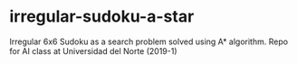 # irregular-sudoku-a-star
Irregular 6x6 Sudoku as a search problem solved using A* algorithm. Repo for AI class at Universidad del Norte (2019-1)
